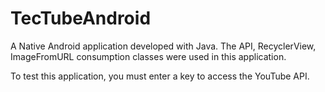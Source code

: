 # TecTubeAndroid
A Native Android application developed with Java.
The API, RecyclerView, ImageFromURL consumption classes were used in this application.

To test this application, you must enter a key to access the YouTube API.
